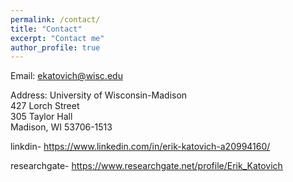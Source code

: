 ```yaml
---
permalink: /contact/
title: "Contact"
excerpt: "Contact me"
author_profile: true
---
```


Email: ekatovich@wisc.edu

Address: University of Wisconsin-Madison<br/>
         427 Lorch Street<br/>
         305 Taylor Hall<br/>
         Madison, WI 53706-1513
         
linkdin- https://www.linkedin.com/in/erik-katovich-a20994160/

researchgate- https://www.researchgate.net/profile/Erik_Katovich

